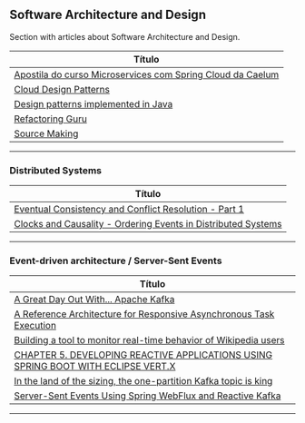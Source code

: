 ## Software Architecture and Design

Section with articles about Software Architecture and Design.


| **Título**  |
|---|
|[Apostila do curso Microservices com Spring Cloud da Caelum]|
|[Cloud Design Patterns]|
|[Design patterns implemented in Java]|
|[Refactoring Guru]|
|[Source Making]|
------------


[Apostila do curso Microservices com Spring Cloud da Caelum]: <https://github.com/caelum/apostila-microservices-com-spring-cloud>

[Cloud Design Patterns]: <https://learn.microsoft.com/en-us/azure/architecture/patterns/>

[Design patterns implemented in Java]: <https://java-design-patterns.com/>

[Refactoring Guru]: <https://refactoring.guru/>

[Source Making]: <https://sourcemaking.com/>


### Distributed Systems

|**Título** |
|---|
|[Eventual Consistency and Conflict Resolution - Part 1]|
|[Clocks and Causality - Ordering Events in Distributed Systems]|
------------



### Event-driven architecture / Server-Sent Events

|**Título** |
|---|
|[A Great Day Out With... Apache Kafka]|
|[A Reference Architecture for Responsive Asynchronous Task Execution]|
|[Building a tool to monitor real-time behavior of Wikipedia users]|
|[CHAPTER 5. DEVELOPING REACTIVE APPLICATIONS USING SPRING BOOT WITH ECLIPSE VERT.X]|
|[In the land of the sizing, the one-partition Kafka topic is king]|
|[Server-Sent Events Using Spring WebFlux and Reactive Kafka]|
------------



[coment]: # (Distributed Systems)
[Eventual Consistency and Conflict Resolution - Part 1]: <https://www.mydistributed.systems/2022/02/eventual-consistency-part-1.html>
[Clocks and Causality - Ordering Events in Distributed Systems]: <https://www.exhypothesi.com/clocks-and-causality/>



[coment]: # (Event-driven architecture / Server-Sent Events)
[A Great Day Out With... Apache Kafka]: <https://a-great-day-out-with.github.io/kafka.html>

[A Reference Architecture for Responsive Asynchronous Task Execution]: <https://medium.com/event-driven-utopia/a-reference-architecture-for-responsive-asynchronous-task-execution-783bd2a1ed8b>

[Building a tool to monitor real-time behavior of Wikipedia users]: <https://medium.com/apache-pinot-developer-blog/analyzing-wikipedia-in-real-time-with-apache-kafka-and-pinot-4b4e5e36936b>

[CHAPTER 5. DEVELOPING REACTIVE APPLICATIONS USING SPRING BOOT WITH ECLIPSE VERT.X]: <https://access.redhat.com/documentation/en-us/red_hat_support_for_spring_boot/2.2/html/spring_boot_runtime_guide/developing-reactive-applications-using-spring-boot-vertx_spring-boot#server-sent-events_spring-boot>

[In the land of the sizing, the one-partition Kafka topic is king]: <https://www.buildon.aws/posts/in-the-land-of-the-sizing-the-one-partition-kafka-topic-is-king/01-what-are-partitions/>

[Server-Sent Events Using Spring WebFlux and Reactive Kafka]: <https://medium.com/egen/server-sent-events-using-spring-webflux-and-reactive-kafka-1a7ddbca4f5d>
